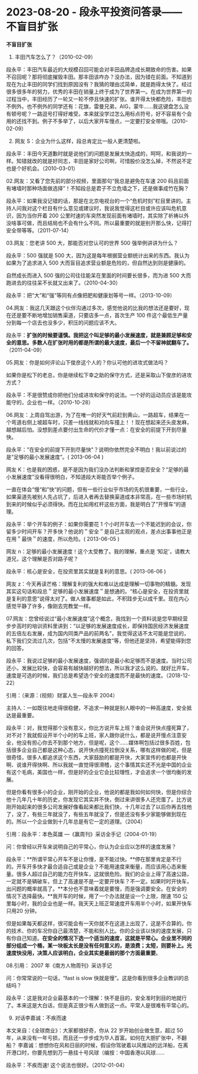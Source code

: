 # 2023-08-20 - 段永平投资问答录——不盲目扩张

**不盲目扩张**

01. 丰田汽车怎么了？（2010-02-09）

段永平：丰田汽车最近的大规模召回可能会对丰田品牌造成长期致命的伤害。如果不召回呢？那将彻底摧毁丰田。那丰田该咋办？没办法，因为错在前面。不知道到现在为止丰田的同学们找到原因没有？我猜的理由忒简单，就是跑得太快了。经过很多很多年的努力，优秀的丰田在销量上终于成为了世界第一。在成为世界第一的过程当中，丰田经历了一轮又一轮不停且快速的扩张。谁开得太快都危险，丰田也不例外。也不例外的同学还有：花旗，雷曼兄弟，AIG，蒙牛……我这键盘怎么没有顿号呢？一路逗号打得好难受。本来就没学过怎么用标点符号，好不容易有个会用的还找不到。例子不多举了，以后大家开车慢点，一定要打安全带哦。（2010-02-09）

02. 网友 S：企业为什么这样，段总肯定比一般人更清楚啦。

段永平：丰田今天道歉时就是说他们的问题是发展太快造成的，呵呵，和我说的一样。知错就改的就是好同志，丰田是家好公司啊，可惜股价没怎么掉，不然说不定也是个好机会。（2010-03-01）

02.网友：又看了您先前的部分视频，里面那句“我总是避免在车速 200 码且前面有堵墙时那种场面做选择”！不知段总是君子不立危墙之下，还是做事成竹在胸？

段永平：如果我没记错的话，那是在北京电视台的一个“危机时刻”栏目里讲的。主持人问我对这个栏目有什么意见或建议时，我说我觉得这栏目或许应该叫危机意识，因为当你开着 200 公里时速的车突然发现前面有堵墙时，其实除了祈祷以外没啥事可做，而且结局也不会有什么不同。所以最重要的就是别开那么快，记得打安全带等等。（2011-07-14）

03.网友：您老讲 500 大，那能否对您认可的世界 500 强举例讲讲为什么？

段永平：500 强就是 500 大，因为这是每年根据营业额统计出来的东西。我认为如果为了追求进入 500 大而盲目追求营业额是危险的，但自然达到则是健康的。

自然成长而进入 500 强的公司往往能呆在里面的时间要长很多，而为进 500 大而跑进去的往往呆不长就又出来了。（2010-04-30）

段永平：把“大”和“强”等同有点像把肥和健康划等号一样。（2013-10-09）

04.网友：我这几天跟这个伙伴沟通过多次，感觉他说的比我的想法还是要好，现在还是要不断地增加销售渠道，只要店多一点，首次生产 100 件这个最低生产量分到每一个店去也没多少，积压的问题应该不大。

段永平：**扩张的时候要谨慎。我把这个叫足够的最小发展速度，就是兼顾足够和安全的意思。多数人在扩张时用的都是所谓的最大速度，最后一个不留神就翻车了。**（2011-04-09）

05.网友：你是如何评论山下俊彦这个人的？你认可他的进攻式做法吗？

如果你是松下的老总，你是继续松下幸之助的保守方式，还是采取山下俊彦的进攻方式？

段永平：不是很赞成你把他们分成进攻和保守的说法。一个好的运动员应该是能攻能守的，企业也一样。（2010-10-28）

06.网友：上周自驾出游，为了在唯一的好天气前赶到黄山，一路超车，结果在一个弯道右侧上坡超车时，只差一线线就和对向车撞上！！现在想起来还头皮发麻，越想越后怕。没想到差点要付出生命的代价才懂一点：在安全的前提下开到尽量快。

段永平："在安全的前提下开到尽量快"？说明你依然完全不明白！我以前说过的是“足够的最小发展速度”。( 2013-06-04 )

网友 K：也是我的困惑，是不是因为我们没办法判断和掌控是否安全？“足够的最小发展速度”没看得很明白，不知道段大哥能否举个例子。

一直在体会“慢“和”快“的问题，但有一些行业似乎市场的先机很重要，一些行业，如果渠道先被别人先占坑了，后进入者再去替换渠道成本非常高，在一些市场时机到来的时候似乎必须得快。而在比如用杠杆这些方面，我是明白了”开慢车“的道理。

段永平：举个开车的例子：如果你需要花 1 个小时开车去一个不能迟到的会议，你留多少时间开车？开多快？他说的＂安全＂是自己主观的观点，差点出事事他正是在用＂最快＂的速度，所以危险。( 2013-06-05 )

网友 n：足够的最小发展速度！这个太受教了。我的理解，重点是 ‘知足’，请教大道兄，这个理解是否对路子呢？

段永平：核心是安全，在投资里其实就是复利的意思。( 2013-06-06 )

网友 z：今天再读芒格：理解复利的强大和难以达成是理解一切事物的精髓。发现其实这句话和段总＂足够的最小发展速度＂是想通的。“核心是安全，在投资里就是复利的意思”说得太对了。做人做事都是如此，不积跬步无以成千里。现在内心感觉平静了许多，像刚去完教堂一样。

07.网友：您曾经说过“最小发展速度”这个概念，我找到一个资料说是您早期经营步步高时的培训资料里讲到：“以足够的发展速度成长，即保持国民经济发展速度的五倍左右发展，成为国内同类产品的前两名”，我觉得这话不太可能是您说的，私下我们交流过几次，包括“不太慢的发展速度”等，但他还是坚持，希望能得到您的回答。

段永平：我说过足够的最小发展速度，强调的是最小和足够而不是速度。当时公司还小，发展比较快，会容易有越快越好的想法，所以我才这么说的。就好比开车，速度是可选的时候，我们总是希望选个安全的速度而不是最快的速度。（2018-12-22）

引用：（来源：(视频）财富人生—段永平 2004）

主持人：一如既往地走得很稳健，不追求一种就是别人眼中的一种高速度，安全抵达是最重要。

段永平：对，我觉得那个没有意义，你比方说开车上班？谁会说开快点撞死算了，对不对？我就假设开半个小时的车上班，家人跟你说什么，都是说开慢点注意安全，他没有担心你去不到那个地方，但是呢，这个……媒体啊包括过很多百姓，包括很多企业自己都是这种心态，说开快点撞死拉倒没关系，哪有这样做的呢，但是很奇怪，很多人都追求这个东西，大家鼓励的都是开快，大家宣传的也都是开快啊、说谁开得快啊、所以我就一直觉得很滑稽，这个事情其实还不光是中国的企业有这个毛病，美国也一样，但是好的企业它会比较理性，才会追求一个很均衡的发展。

但是你看有很多小的企业，刚开始的企业，他说的都是我如何如何快，但是你综合他十几年几十年的历史，你发现它其实并不快，倒过来讲很多人还完蛋了。比方说刚开始起来的很多公司发展好像看起来都比我们快，十几年过去了以后你再去找他了，没了，有些三年就没了，有些五年就没了，但是还没有多少家能够做到现在的。所以一个企业做到十几年总是有它一定的道理。（2004）

引用：段永平：本色英雄 —《赢周刊》采访全手记（2004-01-19）

问：你曾经以开车来说明自己的平常心，你认为企业应以怎样的速度发展？

段永平：**所谓平常心开车不是让你慢，是不能过快。**停在那里肯定是不行的。开车开多快才最合适自己或是企业？不能用速度来衡量，而应该用心态来衡量。很多人超过自己的能力在开快车，这就很危险。我们的企业上得了高速公路，一定就不是辆破车，但上了高速是不是一定要开快车？不一定。如果时时开快车，出问题的概率就高了。**本分也不意味着就是要慢，而是强调要安全。在安全的情况下选择最快。**我开车的时候，用了一个办法就是设一个上限，限速 150 公里每小时，我的企业也是一样。我天天上班正常速度开车用半个小时，如果开快车只用20 分钟。

但是如果每天都这样，很可能会有一天你就不在这道上出现了，这是不合算的。你的技术、你的车况你自己最清楚，不能和别人比。你的企业该以快的速度发展，只有你自己知道。**在安全的情况下选一个适当的速度，这就是平常心。企业里不同的部分组成一个桶，某一块板太长是没有任何意义的，是浪费；太短，则要补上。光速度快没用，决策人应该明白，企业其实是最弱的那个方面最重要**。 

08.引用： 2007 年《南方人物周刊》采访手记

问：你常常说的一句话，“fast is slow 快就是慢”。这是你看到很多企业教训的总结吗？

段永平：这是我对企业最基本的一个理解：快不是目的，安全准时到目的地就行了。本来这是大白话，但是真正很少有人做到这一点。平常人是很难有平常心的。

09. 对话李嘉诚：不疾而速

本文来自：《全球商业》：大家都很好奇，你从 22 岁开始创业做生意，超过 50年，从来没有一年亏损，而且还一步步成为华人首富。如何在大胆扩张中，不翻船？ 李嘉诚：想想你在风和日丽的时候，假设你驾驶着以风推动的远洋船，在离开港口时，你要先想到万一悬挂十号风球（编按：中国香港以风球……

段永平：不疾而速! 这个说法也很好。（2012-01-04）